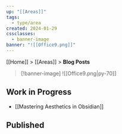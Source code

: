 ```yaml
---
up: "[[Areas]]"
tags:
  - type/area
created: 2024-01-29
cssclasses:
  - banner-image
banner: "![[Office9.png]]"
---
```

[[Home]] > [[Areas]] > **Blog Posts**
>[!banner-image] ![[Office9.png|py-70]]
## Work in Progress
- [[Mastering Aesthetics in Obsidian]]
## Published

